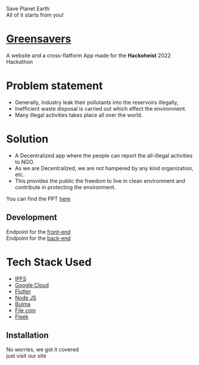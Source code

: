 Save Planet Earth<br>
All of it starts from you!
# [Greensavers](https://black-hill-6592.on.fleek.co/)
A website and a cross-flatform App made for the <strong>Hackoheist</strong> 2022 Hackathon


# Problem statement
- Generally, Industry leak their pollutants into the reservoirs illegally, 
- Inefficient waste disposal is carried out  which effect the environment.
- Many illegal activities takes place all over the world.

# Solution 
- A Decentralized app where the people can report the all-illegal activities to NGO.
- As we are Decentralized, we are not hampered by any kind organization, etc.
- This provides the public the freedom to live in clean environment and contribute in protecting the environment.

You can find the PPT [here](https://bit.ly/3A4Asdo)

## Development
Endpoint for the [front-end](https://black-hill-6592.on.fleek.co/) 
<br>
Endpoint for the [back-end](https://hackoheist.el.r.appspot.com/)

# Tech Stack Used
- [IPFS](https://docs.ipfs.tech/)
- [Google Cloud](https://cloud.google.com/)
- [Flutter](https://flutter.dev/)
- [Node JS](https://nodejs.org/en/)
- [Bulma](https://bulma.io/)
- [File coin](https://filecoin.io/)
- [Fleek](https://fleek.co/)

## Installation
No worries, we got it covered <br> just visit our site 

